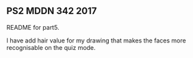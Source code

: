 ## PS2 MDDN 342 2017


README for part5.

I have add hair value for my drawing that makes the faces more recognisable on the quiz mode.